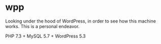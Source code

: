 # wpp

Looking under the hood of WordPress, in order to see how this machine works. This is a personal endeavor.

PHP 7.3 + MySQL 5.7 + WordPress 5.3
